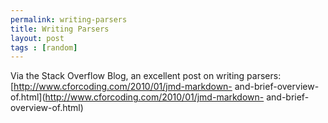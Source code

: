```yaml
---
permalink: writing-parsers
title: Writing Parsers
layout: post
tags : [random]
---
```





Via the Stack Overflow Blog, an excellent post on writing
parsers: [http://www.cforcoding.com/2010/01/jmd-markdown-
and-brief-overview-of.html](http://www.cforcoding.com/2010/01/jmd-markdown-
and-brief-overview-of.html)

